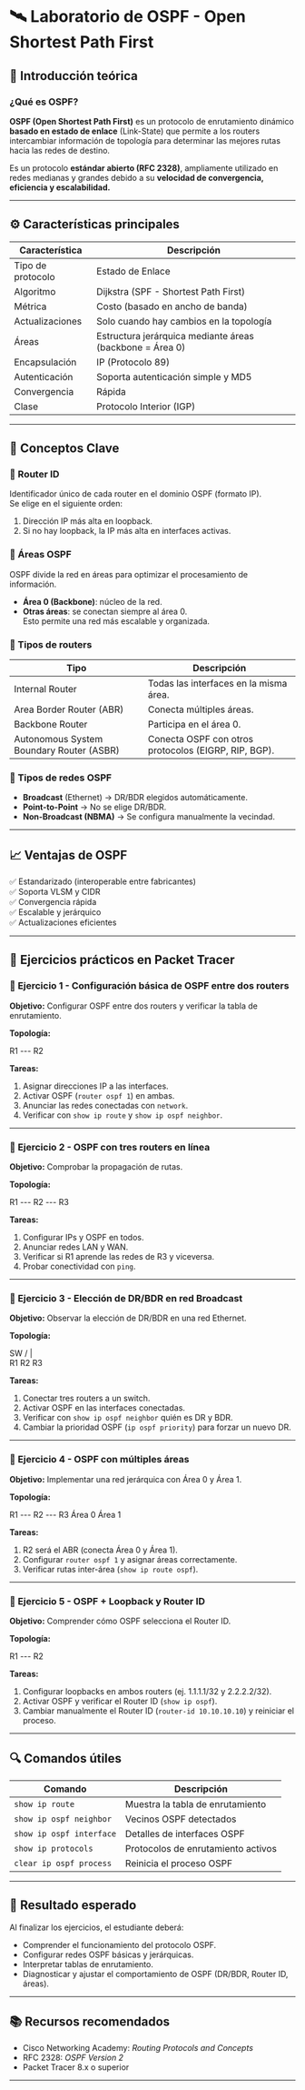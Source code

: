 # 🛰️ Laboratorio de OSPF - Open Shortest Path First

## 📘 Introducción teórica

### ¿Qué es OSPF?

**OSPF (Open Shortest Path First)** es un protocolo de enrutamiento dinámico **basado en estado de enlace** (Link-State) que permite a los routers intercambiar información de topología para determinar las mejores rutas hacia las redes de destino.

Es un protocolo **estándar abierto (RFC 2328)**, ampliamente utilizado en redes medianas y grandes debido a su **velocidad de convergencia, eficiencia y escalabilidad.**

---

## ⚙️ Características principales

| Característica | Descripción |
|----------------|-------------|
| Tipo de protocolo | Estado de Enlace |
| Algoritmo | Dijkstra (SPF - Shortest Path First) |
| Métrica | Costo (basado en ancho de banda) |
| Actualizaciones | Solo cuando hay cambios en la topología |
| Áreas | Estructura jerárquica mediante áreas (backbone = Área 0) |
| Encapsulación | IP (Protocolo 89) |
| Autenticación | Soporta autenticación simple y MD5 |
| Convergencia | Rápida |
| Clase | Protocolo Interior (IGP) |

---

## 📡 Conceptos Clave

### 🔹 Router ID
Identificador único de cada router en el dominio OSPF (formato IP).  
Se elige en el siguiente orden:
1. Dirección IP más alta en loopback.
2. Si no hay loopback, la IP más alta en interfaces activas.

### 🔹 Áreas OSPF
OSPF divide la red en áreas para optimizar el procesamiento de información.  
- **Área 0 (Backbone)**: núcleo de la red.  
- **Otras áreas**: se conectan siempre al área 0.  
Esto permite una red más escalable y organizada.

### 🔹 Tipos de routers
| Tipo | Descripción |
|------|--------------|
| Internal Router | Todas las interfaces en la misma área. |
| Area Border Router (ABR) | Conecta múltiples áreas. |
| Backbone Router | Participa en el área 0. |
| Autonomous System Boundary Router (ASBR) | Conecta OSPF con otros protocolos (EIGRP, RIP, BGP). |

### 🔹 Tipos de redes OSPF
- **Broadcast** (Ethernet) → DR/BDR elegidos automáticamente.  
- **Point-to-Point** → No se elige DR/BDR.  
- **Non-Broadcast (NBMA)** → Se configura manualmente la vecindad.

---

## 📈 Ventajas de OSPF

✅ Estandarizado (interoperable entre fabricantes)  
✅ Soporta VLSM y CIDR  
✅ Convergencia rápida  
✅ Escalable y jerárquico  
✅ Actualizaciones eficientes  

---

## 🧠 Ejercicios prácticos en Packet Tracer

### 🧩 Ejercicio 1 - Configuración básica de OSPF entre dos routers

**Objetivo:** Configurar OSPF entre dos routers y verificar la tabla de enrutamiento.

**Topología:**

R1 --- R2

**Tareas:**
1. Asignar direcciones IP a las interfaces.  
2. Activar OSPF (`router ospf 1`) en ambas.  
3. Anunciar las redes conectadas con `network`.  
4. Verificar con `show ip route` y `show ip ospf neighbor`.

---

### 🧩 Ejercicio 2 - OSPF con tres routers en línea

**Objetivo:** Comprobar la propagación de rutas.

**Topología:**

R1 --- R2 --- R3

**Tareas:**
1. Configurar IPs y OSPF en todos.  
2. Anunciar redes LAN y WAN.  
3. Verificar si R1 aprende las redes de R3 y viceversa.  
4. Probar conectividad con `ping`.

---

### 🧩 Ejercicio 3 - Elección de DR/BDR en red Broadcast

**Objetivo:** Observar la elección de DR/BDR en una red Ethernet.

**Topología:**

   SW
 / | \
R1 R2 R3

**Tareas:**
1. Conectar tres routers a un switch.  
2. Activar OSPF en las interfaces conectadas.  
3. Verificar con `show ip ospf neighbor` quién es DR y BDR.  
4. Cambiar la prioridad OSPF (`ip ospf priority`) para forzar un nuevo DR.

---

### 🧩 Ejercicio 4 - OSPF con múltiples áreas

**Objetivo:** Implementar una red jerárquica con Área 0 y Área 1.

**Topología:**

R1 --- R2 --- R3
Área 0 Área 1


**Tareas:**
1. R2 será el ABR (conecta Área 0 y Área 1).  
2. Configurar `router ospf 1` y asignar áreas correctamente.  
3. Verificar rutas inter-área (`show ip route ospf`).  

---

### 🧩 Ejercicio 5 - OSPF + Loopback y Router ID

**Objetivo:** Comprender cómo OSPF selecciona el Router ID.

**Topología:**

R1 --- R2

**Tareas:**
1. Configurar loopbacks en ambos routers (ej. 1.1.1.1/32 y 2.2.2.2/32).  
2. Activar OSPF y verificar el Router ID (`show ip ospf`).  
3. Cambiar manualmente el Router ID (`router-id 10.10.10.10`) y reiniciar el proceso.  

---

## 🔍 Comandos útiles

| Comando | Descripción |
|----------|--------------|
| `show ip route` | Muestra la tabla de enrutamiento |
| `show ip ospf neighbor` | Vecinos OSPF detectados |
| `show ip ospf interface` | Detalles de interfaces OSPF |
| `show ip protocols` | Protocolos de enrutamiento activos |
| `clear ip ospf process` | Reinicia el proceso OSPF |

---

## 🎯 Resultado esperado

Al finalizar los ejercicios, el estudiante deberá:
- Comprender el funcionamiento del protocolo OSPF.  
- Configurar redes OSPF básicas y jerárquicas.  
- Interpretar tablas de enrutamiento.  
- Diagnosticar y ajustar el comportamiento de OSPF (DR/BDR, Router ID, áreas).  

---

## 📚 Recursos recomendados

- Cisco Networking Academy: *Routing Protocols and Concepts*  
- RFC 2328: *OSPF Version 2*  
- Packet Tracer 8.x o superior  

---





